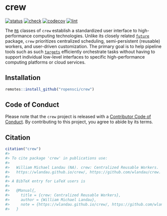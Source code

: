 
# crew

<!--[![CRAN](https://www.r-pkg.org/badges/version/crew)](https://CRAN.R-project.org/package=crew)-->

[![status](https://www.repostatus.org/badges/latest/wip.svg)](https://www.repostatus.org/#wip)
[![check](https://github.com/ropensci/crew/workflows/check/badge.svg)](https://github.com/ropensci/crew/actions?query=workflow%3Acheck)
[![codecov](https://codecov.io/gh/ropensci/crew/branch/main/graph/badge.svg?token=3T5DlLwUVl)](https://app.codecov.io/gh/ropensci/crew)
[![lint](https://github.com/ropensci/crew/workflows/lint/badge.svg)](https://github.com/ropensci/crew/actions?query=workflow%3Alint)

The [`R6`](https://r6.r-lib.org) classes of `crew` establish a
standardized user interface to high-performance computing technologies.
Unlike its closely related [`future`](https://future.futureverse.org/)
package, `crew` prioritizes centralized scheduling, semi-persistent
(reusable) workers, and user-driven customization. The primary goal is
to help pipeline tools such as such
[`targets`](https://docs.ropensci.org/targets/) efficiently orchestrate
tasks without having to support individual low-level interfaces to
specific high-performance computing platforms or cloud services.

## Installation

``` r
remotes::install_github("ropensci/crew")
```

## Code of Conduct

Please note that the `crew` project is released with a [Contributor Code
of
Conduct](https://github.com/wlandau/crew/blob/main/CODE_OF_CONDUCT.md).
By contributing to this project, you agree to abide by its terms.

## Citation

``` r
citation("crew")
#> 
#> To cite package 'crew' in publications use:
#> 
#>   William Michael Landau (NA). crew: Centralized Reusable Workers.
#>   https://wlandau.github.io/crew/, https://github.com/wlandau/crew.
#> 
#> A BibTeX entry for LaTeX users is
#> 
#>   @Manual{,
#>     title = {crew: Centralized Reusable Workers},
#>     author = {William Michael Landau},
#>     note = {https://wlandau.github.io/crew/, https://github.com/wlandau/crew},
#>   }
```
